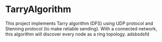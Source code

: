 # TarryAlgorithm
This project implements Tarry algorithm (DFS) using UDP protocol and Stenning protocol (to make reliable sending). With a connected network, this algorithm will discover every node as a ring topology.
adsbsdsfd
